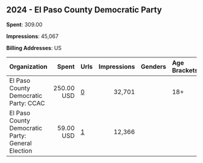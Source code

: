 ## 2024 - El Paso County Democratic Party 
**Spent**: 309.00

**Impressions**: 45,067

**Billing Addresses**: US

|Organization|Spent|Urls|Impressions|Genders|Age Brackets|Country Codes|
|:---|---:|:---|---:|:---|:---|:---|
|El Paso County Democratic Party: CCAC|250.00 USD|[0](https://www.snap.com/political-ads/asset/36e494696ca54db3dd99b8aaccdf141f589ec622b05cb4997fc55b5524b299f0?mediaType=mp4)|32,701||18+|united states|
|El Paso County Democratic Party: General Election|59.00 USD|[1](https://www.snap.com/political-ads/asset/7fe880d6445fae7ab4f565a6d209766c59874aced50af28b6d4739d19a7bcba9?mediaType=mp4)|12,366|||united states|
